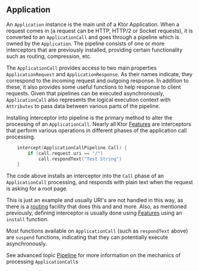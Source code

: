 ## Application

An `Application` instance is the main unit of a Ktor Application. When a request comes in (a request can be HTTP, HTTP/2 or Socket requests), it is converted to an `ApplicationCall` and goes through a pipeline which is owned by the `Application`. The pipeline
consists of one or more interceptors that are previously installed, providing certain functionality such as routing, compression, etc.

The `ApplicationCall` provides access to two main properties `ApplicationRequest` and `ApplicationResponse`. As their names indicate, they correspond to the incoming request
and outgoing response. In addition to these, it also provides some useful functions to help response to client requests. Given that pipelines can be executed
asynchronously, `ApplicationCall` also represents the logical execution context with `Attributes` to pass data between various parts of the pipeline.

Installing interceptor into pipeline is the primary method to alter the processing of an `ApplicationCall`.
Nearly all Ktor [Features](Features) are interceptors that perform various operations in different phases of
the application call processing. 

```kotlin
    intercept(ApplicationCallPipeline.Call) { 
        if (call.request.uri == "/")
            call.respondText("Test String")
    }
```
The code above installs an interceptor into the `Call` phase of an `ApplicationCall` processing, and responds with plain text
when the request is asking for a root page.  

This is just an example and usually URI's are not handled in this way, as there is a [routing](Feature-Routing) facility that does this
 and and more. Also, as mentioned previously, defining interceptor is usually done using [Features](Feature) using an `install` function.
   
Most functions available on `ApplicationCall` (such as `respondText` above) are `suspend` functions, indicating that they 
can potentially execute asynchronously.
 
See advanced topic [Pipeline](Advanced-Pipeline) for more information on the mechanics of processing `ApplicationCall`s 

